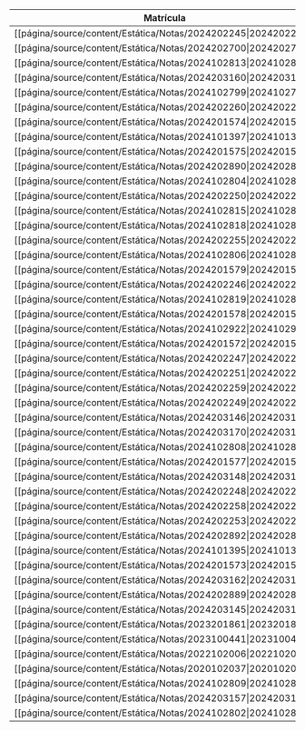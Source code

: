 |Matrícula|P1|P2|P3|
|---|---|---|---|
|[[página/source/content/Estática/Notas/2024202245\|2024202245]]|2.00|5.00||
|[[página/source/content/Estática/Notas/2024202700\|2024202700]]|0.00|0.00||
|[[página/source/content/Estática/Notas/2024102813\|2024102813]]|6.00|5.00|5.00|
|[[página/source/content/Estática/Notas/2024203160\|2024203160]]|0.00|0.00||
|[[página/source/content/Estática/Notas/2024102799\|2024102799]]|3.00|0.00|1.00|
|[[página/source/content/Estática/Notas/2024202260\|2024202260]]|1.00|0.00|3.00|
|[[página/source/content/Estática/Notas/2024201574\|2024201574]]|4.00|3.00|5.00|
|[[página/source/content/Estática/Notas/2024101397\|2024101397]]|0.00|1.00|0.00|
|[[página/source/content/Estática/Notas/2024201575\|2024201575]]|0.00|2.00|0.00|
|[[página/source/content/Estática/Notas/2024202890\|2024202890]]|5.00|5.00|3.00|
|[[página/source/content/Estática/Notas/2024102804\|2024102804]]|5.00|6.00|4.00|
|[[página/source/content/Estática/Notas/2024202250\|2024202250]]|2.00|5.00|3.00|
|[[página/source/content/Estática/Notas/2024102815\|2024102815]]|1.00|0.00||
|[[página/source/content/Estática/Notas/2024102818\|2024102818]]|3.00|9.00|4.00|
|[[página/source/content/Estática/Notas/2024202255\|2024202255]]|1.00|3.00|0.00|
|[[página/source/content/Estática/Notas/2024102806\|2024102806]]|4.00|9.00|6.00|
|[[página/source/content/Estática/Notas/2024201579\|2024201579]]|3.00|5.00|6.00|
|[[página/source/content/Estática/Notas/2024202246\|2024202246]]|0.00|0.00||
|[[página/source/content/Estática/Notas/2024102819\|2024102819]]|2.00|3.00|1.00|
|[[página/source/content/Estática/Notas/2024201578\|2024201578]]|2.00|3.00|0.00|
|[[página/source/content/Estática/Notas/2024102922\|2024102922]]|4.00|4.00|5.00|
|[[página/source/content/Estática/Notas/2024201572\|2024201572]]|1.00|5.00|6.00|
|[[página/source/content/Estática/Notas/2024202247\|2024202247]]|1.00|0.00||
|[[página/source/content/Estática/Notas/2024202251\|2024202251]]|2.00|6.00|1.00|
|[[página/source/content/Estática/Notas/2024202259\|2024202259]]|0.00|1.00|1.00|
|[[página/source/content/Estática/Notas/2024202249\|2024202249]]|6.00|9.00|5.00|
|[[página/source/content/Estática/Notas/2024203146\|2024203146]]|0.00|0.00||
|[[página/source/content/Estática/Notas/2024203170\|2024203170]]||0.00||
|[[página/source/content/Estática/Notas/2024102808\|2024102808]]|4.00|2.00|3.00|
|[[página/source/content/Estática/Notas/2024201577\|2024201577]]|0.00|9.00|4.00|
|[[página/source/content/Estática/Notas/2024203148\|2024203148]]|5.00|6.00|5.00|
|[[página/source/content/Estática/Notas/2024202248\|2024202248]]|1.0|7.0||
|[[página/source/content/Estática/Notas/2024202258\|2024202258]]|0.0|3.0|0.0|
|[[página/source/content/Estática/Notas/2024202253\|2024202253]]|1.0|4.0|5.0|
|[[página/source/content/Estática/Notas/2024202892\|2024202892]]|1.0|2.0|3.0|
|[[página/source/content/Estática/Notas/2024101395\|2024101395]]|5.0|4.0|3.0|
|[[página/source/content/Estática/Notas/2024201573\|2024201573]]|1.0|7.0|0.0|
|[[página/source/content/Estática/Notas/2024203162\|2024203162]]|4.0|0.0||
|[[página/source/content/Estática/Notas/2024202889\|2024202889]]|6.0|10.0|5.0|
|[[página/source/content/Estática/Notas/2024203145\|2024203145]]|0.0|8.0|3.0|
|[[página/source/content/Estática/Notas/2023201861\|2023201861]]|0.0|0.0||
|[[página/source/content/Estática/Notas/2023100441\|2023100441]]|1.0|8.0|5.0|
|[[página/source/content/Estática/Notas/2022102006\|2022102006]]|0.0|0.0|0.0|
|[[página/source/content/Estática/Notas/2020102037\|2020102037]]|3.0|0.0|0.0|
|[[página/source/content/Estática/Notas/2024102809\|2024102809]]|4.0|7.0|6.0|
|[[página/source/content/Estática/Notas/2024203157\|2024203157]]|1.0|0.0||
|[[página/source/content/Estática/Notas/2024102802\|2024102802]]|4.0|2.0|3.0|